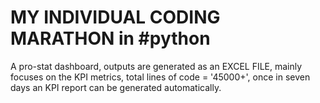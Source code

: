 # MY INDIVIDUAL CODING MARATHON in #python
A pro-stat dashboard, outputs are generated as an EXCEL FILE, mainly focuses on the KPI metrics, total lines of code = '45000+', once in seven days an KPI report can be generated automatically.
